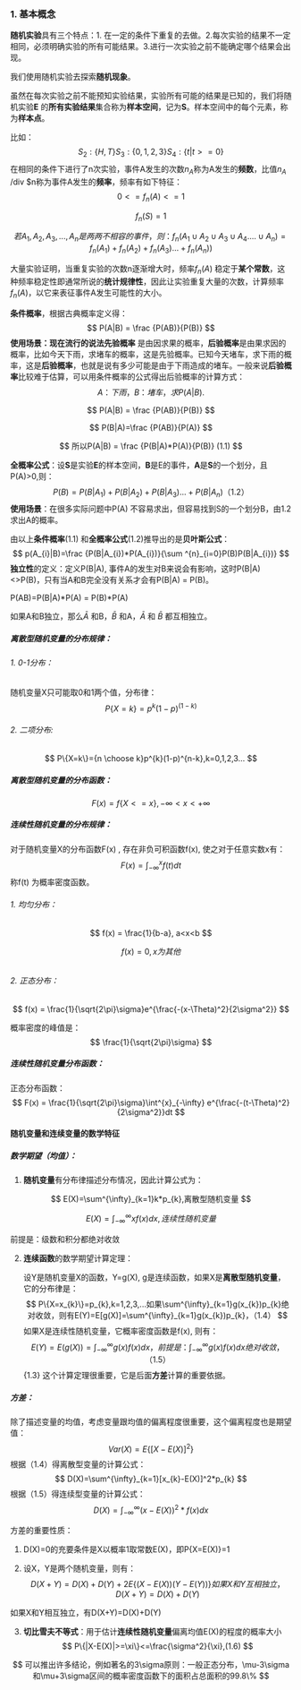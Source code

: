 ### 1. 基本概念

**随机实验**具有三个特点：1. 在一定的条件下重复的去做。2.每次实验的结果不一定相同，必须明确实验的所有可能结果。3.进行一次实验之前不能确定哪个结果会出现。

我们使用随机实验去探索**随机现象**。

虽然在每次实验之前不能预知实验结果，实验所有可能的结果是已知的，我们将随机实验**E** 的**所有实验结果**集合称为**样本空间**，记为**S**。样本空间中的每个元素，称为**样本点**。

比如：
$$
S_{2}:\{H,T\}
S_{3}:\{0,1,2,3\}
S_{4}:\{t|t>=0\}
$$
在相同的条件下进行了n次实验，事件A发生的次数$n_{A}$称为A发生的**频数**，比值$n_{A}$ /div $n称为事件A发生的**频率**，频率有如下特征：
$$
0<=f_{n}(A)<=1
$$

$$
f_{n}(S)=1
$$

$$
若A_{1},A_{2},A_{3},...,A_{n}是两两不相容的事件，则：f_{n}(A_{1}\cup A_{2} \cup A_{3} \cup A_{4}....\cup A_{n})= f_{n}(A_{1}) + f_{n}(A_{2}) + f_{n}(A_{3})...+f_{n}(A_{n}) )
$$

 大量实验证明，当重复实验的次数n逐渐增大时，频率$f_{n}(A)$ 稳定于**某个常数**，这种频率稳定性即通常所说的**统计规律性**，因此让实验重复大量的次数，计算频率$f_{n}(A)$，以它来表征事件A发生可能性的大小。

**条件概率**，根据古典概率定义得：
$$
P(A|B) = \frac {P(AB)}{P(B)}
$$
**使用场景：**现在流行的说法**先验概率** 是由因求果的概率，**后验概率**是由果求因的概率，比如今天下雨，求堵车的概率，这是先验概率。已知今天堵车，求下雨的概率，这是**后验概率**，也就是说有多少可能是由于下雨造成的堵车。一般来说**后验概率**比较难于估算，可以用条件概率的公式得出后验概率的计算方式：
$$
A：下雨，B：堵车，求P(A|B).
$$

$$
P(A|B) = \frac {P(AB)}{P(B)}
$$

$$
P(B|A)=\frac {P(AB)}{P(A)}
$$

$$
所以P(A|B) = \frac {P(B|A)*P(A)}{P(B)} (1.1)
$$

**全概率公式**：设**S**是实验**E**的样本空间，**B**是E的事件，**A**是**S**的一个划分，且P(A)>0,则：
$$
P(B) = P(B|A_{1})+P(B|A_{2})+P(B|A_{3})...+P(B|A_{n})  （1.2）
$$
**使用场景**：在很多实际问题中P(A) 不容易求出，但容易找到S的一个划分B，由1.2 求出A的概率。

由以上**条件概率**(1.1) 和**全概率公式**(1.2)推导出的是**贝叶斯公式**：
$$
p(A_{i}|B)=\frac {P(B|A_{i})*P(A_{i})}{\sum ^{n}_{i=0}P(B)P(B|A_{i})}
$$
**独立性**的定义：定义P(B|A), 事件A的发生对B来说会有影响，这时P(B|A)<>P(B)，只有当A和B完全没有关系才会有P(B|A) = P(B)。

P(AB)=P(B|A)*P(A) = P(B)*P(A)

如果A和B独立，那么$\bar{A}$ 和B，$\bar{B}$ 和A，$\bar{A}$ 和 $\bar{B}$ 都互相独立。

##### 离散型随机变量的分布规律：

###### 1. 0-1分布：

随机变量X只可能取0和1两个值，分布律：
$$
P\{X=k\}=p^{k}(1-p)^{(1-k)}
$$

###### 2. 二项分布:

$$
P\{X=k\}={n \choose k}p^{k}(1-p)^{n-k},k=0,1,2,3...
$$

##### 离散型随机变量的分布函数：

$$
F(x)=f\{X<=x\},-\infty<x<+\infty
$$



##### 连续性随机变量的分布规律：

对于随机变量X的分布函数F(x) , 存在非负可积函数f(x), 使之对于任意实数x有：
$$
F(x) = \int^{x}_{-\infty}f(t)dt
$$
称f(t) 为概率密度函数。

###### 1. 均匀分布：

$$
f(x) = \frac{1}{b-a}, a<x<b
$$

$$
f(x)=0, x为其他
$$

###### 



###### 2. 正态分布：

$$
f(x) = \frac{1}{\sqrt{2\pi}\sigma}e^{\frac{-(x-\Theta)^2}{2\sigma^2}}
$$

概率密度的峰值是：
$$
\frac{1}{\sqrt{2\pi}\sigma}
$$


##### 连续性随机变量分布函数：

正态分布函数：
$$
F(x) = \frac{1}{\sqrt{2\pi}\sigma}\int^{x}_{-\infty} e^{\frac{-(t-\Theta)^2}{2\sigma^2}}dt
$$


#### 随机变量和连续变量的数学特征

##### 数学期望（均值）：

1. **随机变量**有分布律描述分布情况，因此计算公式为：

$$
E(X)=\sum^{\infty}_{k=1}k*p_{k},离散型随机变量
$$

$$
E(X)=\int^{\infty}_{-\infty}xf(x)dx, 连续性随机变量
$$

前提是：级数和积分都绝对收敛

2. **连续函数**的数学期望计算定理：

   设Y是随机变量X的函数，Y=g(X), g是连续函数，如果X是**离散型随机变量**，它的分布律是：
   $$
   P\{X=x_{k}\}=p_{k},k=1,2,3,...如果\sum^{\infty}_{k=1}g(x_{k})p_{k}绝对收敛，则有E(Y)=E[g(X)]=\sum^{\infty}_{k=1}g(x_{k})p_{k}，（1.4）
   $$
   如果X是连续性随机变量，它概率密度函数是f(x), 则有：
   $$
   E(Y)=E(g(X))=\int^{\infty}_{-\infty}g(x)f(x)dx，前提是：\int^{\infty}_{-\infty}g(x)f(x)dx绝对收敛，（1.5）
   $$ {1.3}
   这个计算定理很重要，它是后面**方差**计算的重要依据。

##### 方差：

除了描述变量的均值，考虑变量跟均值的偏离程度很重要，这个偏离程度也是期望值：
$$
Var(X) = E\{[X-E(X)]^{2}\}
$$
根据（1.4）得离散型变量的计算公式：
$$
D(X)=\sum^{\infty}_{k=1}[x_{k}-E(X)]^2*p_{k}
$$
根据（1.5）得连续型变量的计算公式：
$$
D(X)=\int^{\infty}_{-\infty}(x-E(X))^2*f(x)dx
$$




方差的重要性质：

1. D(X)=0的充要条件是X以概率1取常数E(X)，即P{X=E(X)}=1

2. 设X，Y是两个随机变量，则有：
   $$
   D(X+Y)=D(X) + D(Y)+2E\{(X-E(X))(Y-E(Y))\}如果X和Y互相独立，D(X+Y)=D(X)+D(Y)
   $$

如果X和Y相互独立，有D(X+Y)=D(X)+D(Y)

3. **切比雪夫不等式**：用于估计**连续性随机变量**偏离均值E(X)的程度的概率大小
   $$
   P\{|X-E(X)|>=\xi\}<=\frac{\sigma^2}{\xi},(1.6)
   $$
   

$$
可以推出许多结论，例如著名的3\sigma原则：一般正态分布，\mu-3\sigma和\mu+3\sigma区间的概率密度函数下的面积占总面积的99.8\%
$$

